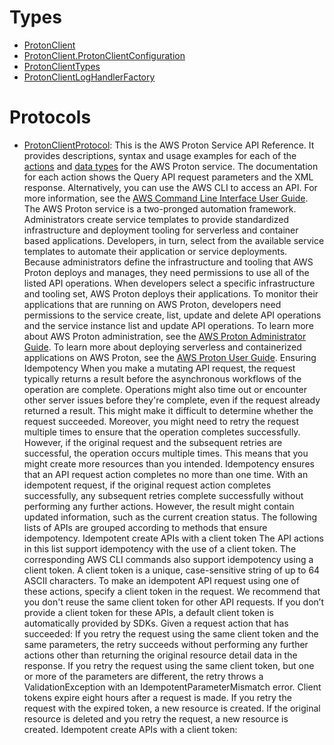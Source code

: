 # Types

  - [ProtonClient](/aws-sdk-swift/reference/0.x/AWSProton/ProtonClient)
  - [ProtonClient.ProtonClientConfiguration](/aws-sdk-swift/reference/0.x/AWSProton/ProtonClient_ProtonClientConfiguration)
  - [ProtonClientTypes](/aws-sdk-swift/reference/0.x/AWSProton/ProtonClientTypes)
  - [ProtonClientLogHandlerFactory](/aws-sdk-swift/reference/0.x/AWSProton/ProtonClientLogHandlerFactory)

# Protocols

  - [ProtonClientProtocol](/aws-sdk-swift/reference/0.x/AWSProton/ProtonClientProtocol):
    This is the AWS Proton Service API Reference. It provides descriptions, syntax and usage examples for each of the [actions](https://docs.aws.amazon.com/proton/latest/APIReference/API_Operations.html) and [data types](https://docs.aws.amazon.com/proton/latest/APIReference/API_Types.html) for the AWS Proton service. The documentation for each action shows the Query API request parameters and the XML response. Alternatively, you can use the AWS CLI to access an API. For more information, see the [AWS Command Line Interface User Guide](https://docs.aws.amazon.com/cli/latest/userguide/cli-chap-welcome.html). The AWS Proton service is a two-pronged automation framework. Administrators create service templates to provide standardized infrastructure and deployment tooling for serverless and container based applications. Developers, in turn, select from the available service templates to automate their application or service deployments. Because administrators define the infrastructure and tooling that AWS Proton deploys and manages, they need permissions to use all of the listed API operations. When developers select a specific infrastructure and tooling set, AWS Proton deploys their applications. To monitor their applications that are running on AWS Proton, developers need permissions to the service create, list, update and delete API operations and the service instance list and update API operations. To learn more about AWS Proton administration, see the [AWS Proton Administrator Guide](https://docs.aws.amazon.com/proton/latest/adminguide/Welcome.html). To learn more about deploying serverless and containerized applications on AWS Proton, see the [AWS Proton User Guide](https://docs.aws.amazon.com/proton/latest/userguide/Welcome.html). Ensuring Idempotency When you make a mutating API request, the request typically returns a result before the asynchronous workflows of the operation are complete. Operations might also time out or encounter other server issues before they're complete, even if the request already returned a result. This might make it difficult to determine whether the request succeeded. Moreover, you might need to retry the request multiple times to ensure that the operation completes successfully. However, if the original request and the subsequent retries are successful, the operation occurs multiple times. This means that you might create more resources than you intended. Idempotency ensures that an API request action completes no more than one time. With an idempotent request, if the original request action completes successfully, any subsequent retries complete successfully without performing any further actions. However, the result might contain updated information, such as the current creation status. The following lists of APIs are grouped according to methods that ensure idempotency. Idempotent create APIs with a client token The API actions in this list support idempotency with the use of a client token. The corresponding AWS CLI commands also support idempotency using a client token. A client token is a unique, case-sensitive string of up to 64 ASCII characters. To make an idempotent API request using one of these actions, specify a client token in the request. We recommend that you don't reuse the same client token for other API requests. If you don’t provide a client token for these APIs, a default client token is automatically provided by SDKs. Given a request action that has succeeded: If you retry the request using the same client token and the same parameters, the retry succeeds without performing any further actions other than returning the original resource detail data in the response. If you retry the request using the same client token, but one or more of the parameters are different, the retry throws a ValidationException with an IdempotentParameterMismatch error. Client tokens expire eight hours after a request is made. If you retry the request with the expired token, a new resource is created. If the original resource is deleted and you retry the request, a new resource is created. Idempotent create APIs with a client token:
